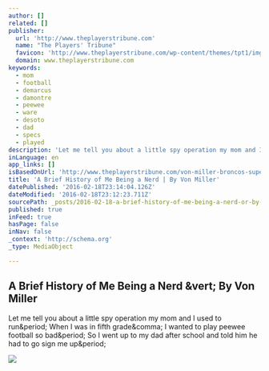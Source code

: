 ```yaml
---
author: []
related: []
publisher:
  url: 'http://www.theplayerstribune.com'
  name: "The Players' Tribune"
  favicon: 'http://www.theplayerstribune.com/wp-content/themes/tpt1/img/players-tribune-ico.png'
  domain: www.theplayerstribune.com
keywords:
  - mom
  - football
  - demarcus
  - damontre
  - peewee
  - ware
  - desoto
  - dad
  - specs
  - played
description: 'Let me tell you about a little spy operation my mom and I used to run. When I was in fifth grade, I wanted to play peewee football so bad. So I went up to my dad after school and told him he had to go sign me up.'
inLanguage: en
app_links: []
isBasedOnUrl: 'http://www.theplayerstribune.com/von-miller-broncos-super-bowl-mvp-nerd/'
title: 'A Brief History of Me Being a Nerd | By Von Miller'
datePublished: '2016-02-18T23:14:04.126Z'
dateModified: '2016-02-18T23:12:23.711Z'
sourcePath: _posts/2016-02-18-a-brief-history-of-me-being-a-nerd-or-by-von-miller.md
published: true
inFeed: true
hasPage: false
inNav: false
_context: 'http://schema.org'
_type: MediaObject

---
```

<article style=""><h1>A Brief History of Me Being a Nerd &amp;vert; By Von Miller</h1><p>Let me tell you about a little spy operation my mom and I used to run&amp;period; When I was in fifth grade&amp;comma; I wanted to play peewee football so bad&amp;period; So I went up to my dad after school and told him he had to go sign me up&amp;period;</p><img src="http://www.theplayerstribune.com/wp-content/uploads/USATSI_9101954-copy.jpg" /></article>